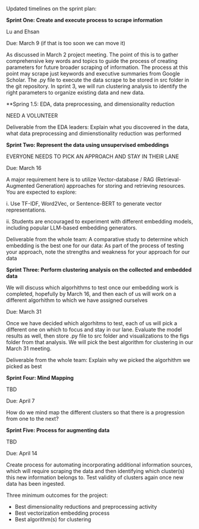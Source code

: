 Updated timelines on the sprint plan: 


**Sprint One: Create and execute process to scrape information**

Lu and Ehsan

Due: March 9 (if that is too soon we can move it)

As discussed in March 2 project meeting. The point of this is to gather comprehensive key words and topics to guide the process of creating parameters for future broader scraping of information.  The process at this point may scrape just keywords and executive summaries from Google Scholar. The .py file to execute the data scrape to be stored in src folder in the git repository. In sprint 3, we will run clustering analysis to identify the right parameters to organize existing data and new data.

**Spring 1.5: EDA, data preprocessing, and dimensionality reduction

NEED A VOLUNTEER

Deliverable from the EDA leaders: Explain what you discovered in the data, what data preprocessing and dimienstionality reduction was performed

**Sprint Two: Represent the data using unsupervised embeddings**

EVERYONE NEEDS TO PICK AN APPROACH AND STAY IN THEIR LANE

Due: March 16

A major requirement here is to utilize Vector-database / RAG (Retrieval-Augmented Generation) approaches for storing and retrieving resources. You are expected to explore:

i. Use TF-IDF, Word2Vec, or Sentence-BERT to generate vector representations. 

ii. Students are encouraged to experiment with different embedding models, including popular LLM-based embedding generators.

Deliverable from the whole team: A comparative study to determine which embedding is the best one for our data: As part of the process of testing your approach, note the strengths and weakness for your approach for our data

**Sprint Three: Perform clustering analysis on the collected and embedded data**

We will discuss which algorhithms to test once our embedding work is completed, hopefully by March 16, and then each of us will work on a different algorhithm to which we have assigned ourselves

Due: March 31

Once we have decided which algorhitms to test, each of us will pick a different one on which to focus and stay in our lane. Evaluate the model results as well, then store .py file to src folder and visualizations to the figs folder from that analysis. We will pick the best algorithm for clustering in our March 31 meeting.

Deliverable from the whole team:  Explain why we picked the algorhithm we picked as best

**Sprint Four: Mind Mapping**

TBD

Due: April 7

How do we mind map the different clusters so that there is a progression from one to the next?  


**Sprint Five: Process for augmenting data**

TBD

Due: April 14

Create process for automating incorporating additional information sources, which will require scraping the data and then identifying which cluster(s) this new information belongs to. Test validity of clusters again once new data has been ingested.


Three minimum outcomes for the project:
* Best dimensionality reductions and preprocessing activity 
* Best vectorization embedding process 
* Best algorithm(s) for clustering 

